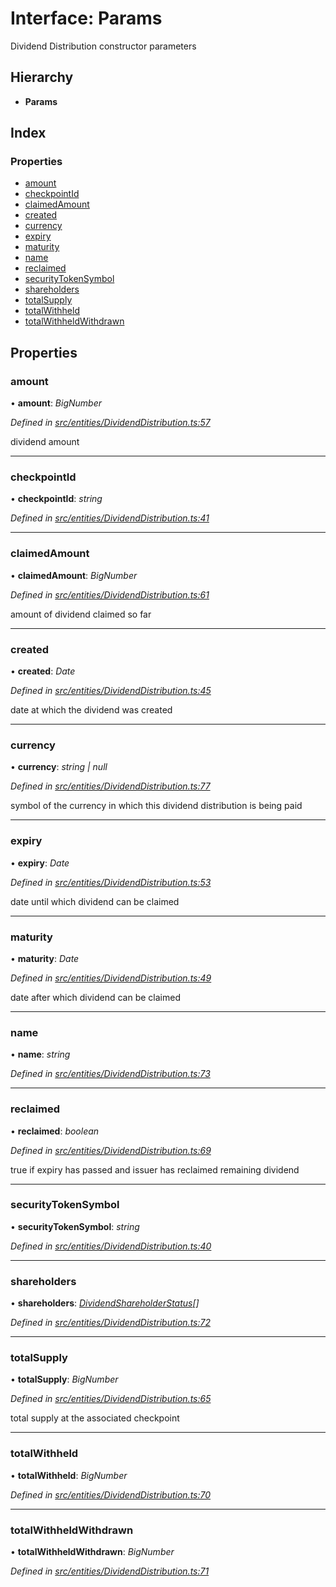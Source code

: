 # Interface: Params

Dividend Distribution constructor parameters

## Hierarchy

- **Params**

## Index

### Properties

- [amount](_entities_dividenddistribution_.params.md#amount)
- [checkpointId](_entities_dividenddistribution_.params.md#checkpointid)
- [claimedAmount](_entities_dividenddistribution_.params.md#claimedamount)
- [created](_entities_dividenddistribution_.params.md#created)
- [currency](_entities_dividenddistribution_.params.md#currency)
- [expiry](_entities_dividenddistribution_.params.md#expiry)
- [maturity](_entities_dividenddistribution_.params.md#maturity)
- [name](_entities_dividenddistribution_.params.md#name)
- [reclaimed](_entities_dividenddistribution_.params.md#reclaimed)
- [securityTokenSymbol](_entities_dividenddistribution_.params.md#securitytokensymbol)
- [shareholders](_entities_dividenddistribution_.params.md#shareholders)
- [totalSupply](_entities_dividenddistribution_.params.md#totalsupply)
- [totalWithheld](_entities_dividenddistribution_.params.md#totalwithheld)
- [totalWithheldWithdrawn](_entities_dividenddistribution_.params.md#totalwithheldwithdrawn)

## Properties

### amount

• **amount**: _BigNumber_

_Defined in [src/entities/DividendDistribution.ts:57](https://github.com/PolymathNetwork/polymath-sdk/blob/a1cd5e3/src/entities/DividendDistribution.ts#L57)_

dividend amount

---

### checkpointId

• **checkpointId**: _string_

_Defined in [src/entities/DividendDistribution.ts:41](https://github.com/PolymathNetwork/polymath-sdk/blob/a1cd5e3/src/entities/DividendDistribution.ts#L41)_

---

### claimedAmount

• **claimedAmount**: _BigNumber_

_Defined in [src/entities/DividendDistribution.ts:61](https://github.com/PolymathNetwork/polymath-sdk/blob/a1cd5e3/src/entities/DividendDistribution.ts#L61)_

amount of dividend claimed so far

---

### created

• **created**: _Date_

_Defined in [src/entities/DividendDistribution.ts:45](https://github.com/PolymathNetwork/polymath-sdk/blob/a1cd5e3/src/entities/DividendDistribution.ts#L45)_

date at which the dividend was created

---

### currency

• **currency**: _string | null_

_Defined in [src/entities/DividendDistribution.ts:77](https://github.com/PolymathNetwork/polymath-sdk/blob/a1cd5e3/src/entities/DividendDistribution.ts#L77)_

symbol of the currency in which this dividend distribution is being paid

---

### expiry

• **expiry**: _Date_

_Defined in [src/entities/DividendDistribution.ts:53](https://github.com/PolymathNetwork/polymath-sdk/blob/a1cd5e3/src/entities/DividendDistribution.ts#L53)_

date until which dividend can be claimed

---

### maturity

• **maturity**: _Date_

_Defined in [src/entities/DividendDistribution.ts:49](https://github.com/PolymathNetwork/polymath-sdk/blob/a1cd5e3/src/entities/DividendDistribution.ts#L49)_

date after which dividend can be claimed

---

### name

• **name**: _string_

_Defined in [src/entities/DividendDistribution.ts:73](https://github.com/PolymathNetwork/polymath-sdk/blob/a1cd5e3/src/entities/DividendDistribution.ts#L73)_

---

### reclaimed

• **reclaimed**: _boolean_

_Defined in [src/entities/DividendDistribution.ts:69](https://github.com/PolymathNetwork/polymath-sdk/blob/a1cd5e3/src/entities/DividendDistribution.ts#L69)_

true if expiry has passed and issuer has reclaimed remaining dividend

---

### securityTokenSymbol

• **securityTokenSymbol**: _string_

_Defined in [src/entities/DividendDistribution.ts:40](https://github.com/PolymathNetwork/polymath-sdk/blob/a1cd5e3/src/entities/DividendDistribution.ts#L40)_

---

### shareholders

• **shareholders**: _[DividendShareholderStatus](_types_index_.dividendshareholderstatus.md)[]_

_Defined in [src/entities/DividendDistribution.ts:72](https://github.com/PolymathNetwork/polymath-sdk/blob/a1cd5e3/src/entities/DividendDistribution.ts#L72)_

---

### totalSupply

• **totalSupply**: _BigNumber_

_Defined in [src/entities/DividendDistribution.ts:65](https://github.com/PolymathNetwork/polymath-sdk/blob/a1cd5e3/src/entities/DividendDistribution.ts#L65)_

total supply at the associated checkpoint

---

### totalWithheld

• **totalWithheld**: _BigNumber_

_Defined in [src/entities/DividendDistribution.ts:70](https://github.com/PolymathNetwork/polymath-sdk/blob/a1cd5e3/src/entities/DividendDistribution.ts#L70)_

---

### totalWithheldWithdrawn

• **totalWithheldWithdrawn**: _BigNumber_

_Defined in [src/entities/DividendDistribution.ts:71](https://github.com/PolymathNetwork/polymath-sdk/blob/a1cd5e3/src/entities/DividendDistribution.ts#L71)_
